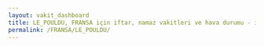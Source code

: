 ```yaml
---
layout: vakit_dashboard
title: LE_POULDU, FRANSA için iftar, namaz vakitleri ve hava durumu - ilçe/eyalet seç
permalink: /FRANSA/LE_POULDU/
---
```


<script type="text/javascript">
  var GLOBAL_COUNTRY = 'FRANSA';
  var GLOBAL_CITY = 'LE_POULDU';
  var GLOBAL_STATE = '';
  var lat = 72;
  var lon = 21;
</script>
